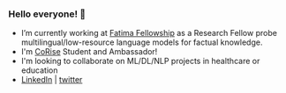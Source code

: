 ### Hello everyone! 👋  

- I’m currently working at [Fatima Fellowship](https://www.fatimafellowship.com/) as a Research Fellow probe multilingual/low-resource language models for factual knowledge.
- I'm [CoRise](https://corise.com/) Student and Ambassador! 
- I'm looking to collaborate on ML/DL/NLP projects in healthcare or education 
- [LinkedIn](https://www.linkedin.com/in/jszeina/)  | [twitter](https://twitter.com/jszeina)

<!--
**zeinasaadeddin/zeinasaadeddin** is a ✨ _special_ ✨ repository because its `README.md` (this file) appears on your GitHub profile.

Here are some ideas to get you started:

- 🔭 I’m currently working on ...
- 🌱 I’m currently learning ...
- 👯 I’m looking to collaborate on ...
- 🤔 I’m looking for help with ...
- 💬 Ask me about ...
- 📫 How to reach me: ...
- 😄 Pronouns: ...
- ⚡ Fun fact: ...
-->
